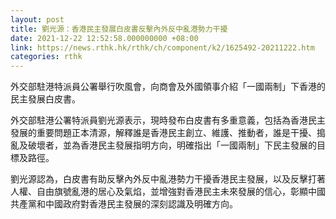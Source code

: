 ```yaml
---
layout: post
title: 劉光源：香港民主發展白皮書反擊內外反中亂港勢力干擾
date: 2021-12-22 12:52:58.000000000 +08:00
link: https://news.rthk.hk/rthk/ch/component/k2/1625492-20211222.htm
categories: rthk
---
```


外交部駐港特派員公署舉行吹風會，向商會及外國領事介紹「一國兩制」下香港的民主發展白皮書。

外交部駐港公署特派員劉光源表示，現時發布白皮書有多重意義，包括為香港民主發展的重要問題正本清源，解釋誰是香港民主創立、維護、推動者，誰是干擾、搗亂及破壞者，並為香港民主發展指明方向，明確指出「一國兩制」下民主發展的目標及路徑。

劉光源認為，白皮書有助反擊內外反中亂港勢力干擾香港民主發展，以及反擊打著人權、自由旗號亂港的居心及氣焰，並增強對香港民主未來發展的信心，彰顯中國共產黨和中國政府對香港民主發展的深刻認識及明確方向。
